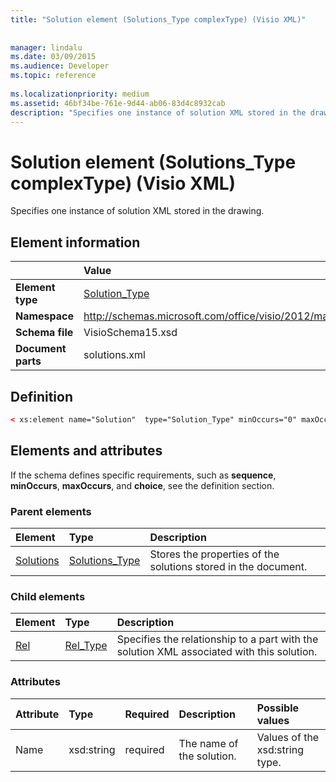 ```yaml
---
title: "Solution element (Solutions_Type complexType) (Visio XML)"
 
 
manager: lindalu
ms.date: 03/09/2015
ms.audience: Developer
ms.topic: reference
 
ms.localizationpriority: medium
ms.assetid: 46bf34be-761e-9d44-ab06-83d4c8932cab
description: "Specifies one instance of solution XML stored in the drawing."
---
```


# Solution element (Solutions_Type complexType) (Visio XML)

Specifies one instance of solution XML stored in the drawing.
  
## Element information

||Value |
|:-----|:-----|
|**Element type** <br/> |[Solution_Type](solution_type-complextypevisio-xml.md) <br/> |
|**Namespace** <br/> |http://schemas.microsoft.com/office/visio/2012/main  <br/> |
|**Schema file** <br/> |VisioSchema15.xsd  <br/> |
|**Document parts** <br/> |solutions.xml  <br/> |
   
## Definition

```XML
< xs:element name="Solution"  type="Solution_Type" minOccurs="0" maxOccurs="unbounded" ></xs:element >
```

## Elements and attributes

If the schema defines specific requirements, such as **sequence**, **minOccurs**, **maxOccurs**, and **choice**, see the definition section. 
  
### Parent elements

|**Element**|**Type**|**Description**|
|:-----|:-----|:-----|
|[Solutions](solutions-elementvisio-xml.md) <br/> |[Solutions_Type](solutions_type-complextypevisio-xml.md) <br/> |Stores the properties of the solutions stored in the document. |
   
### Child elements

|**Element**|**Type**|**Description**|
|:-----|:-----|:-----|
|[Rel](rel-element-solution_type-complextypevisio-xml.md) <br/> |[Rel_Type](rel_type-complextypevisio-xml.md) <br/> |Specifies the relationship to a part with the solution XML associated with this solution. |
   
### Attributes

|**Attribute**|**Type**|**Required**|**Description**|**Possible values**|
|:-----|:-----|:-----|:-----|:-----|
|Name  <br/> |xsd:string  <br/> |required  <br/> |The name of the solution. |Values of the xsd:string type. |
   

